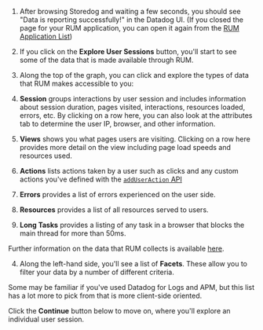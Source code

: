 1. After browsing Storedog and waiting a few seconds, you should see "Data is reporting successfully!" in the Datadog UI. (If you closed the page for your RUM application, you can open it again from the [RUM Application List](https://app.datadoghq.com/rum/list))

2. If you click on the **Explore User Sessions** button, you'll start to see some of the data that is made available through RUM.

3. Along the top of the graph, you can click and explore the types of data that RUM makes accessible to you:

  1. **Session** groups interactions by user session and includes information about session duration, pages visited, interactions, resources loaded, errors, etc. By clicking on a row here, you can also look at the attributes tab to determine the user IP, browser, and other information.
  
  2. **Views** shows you what pages users are visiting. Clicking on a row here provides more detail on the view including page load speeds and resources used.
  
  3. **Actions** lists actions taken by a user such as clicks and any custom actions you've defined with the [`addUserAction` API](https://docs.datadoghq.com/real_user_monitoring/browser/advanced_configuration/?tab=npm#custom-user-actions)
  
  4. **Errors** provides a list of errors experienced on the user side.
  
  5. **Resources** provides a list of all resources served to users.
  
  6. **Long Tasks** provides a listing of any task in a browser that blocks the main thread for more than 50ms.

  Further information on the data that RUM collects is available [here](https://docs.datadoghq.com/real_user_monitoring/browser/data_collected/).

4. Along the left-hand side, you'll see a list of **Facets**. These allow you to filter your data by a number of different criteria.

  Some may be familiar if you've used Datadog for Logs and APM, but this list has a lot more to pick from that is more client-side oriented.

Click the **Continue** button below to move on, where you'll explore an individual user session.
